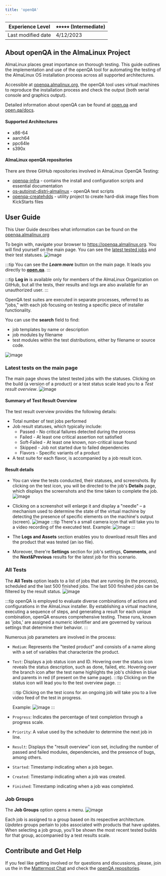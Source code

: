 ```yaml
---
title: 'openQA'
---
```


| Experience Level   | ⭑⭑⭒⭒⭒ (Intermediate) |
|--------------------|---------------------- |
| Last modified date | 4/12/2023             | 


## About openQA in the AlmaLinux Project

AlmaLinux places great importance on thorough testing. This guide outlines the implementation and use of the openQA tool for automating the testing of the AlmaLinux OS installation process across all supported architectures.

Accessible at [openqa.almalinux.org](https://openqa.almalinux.org/), the openQA tool uses virtual machines to reproduce the installation process and check the output (both serial console and graphics output).

Detailed information about openQA can be found at [open.qa](https://open.qa/) and [open.qa/docs](https://open.qa/docs/).

#### Supported Architectures
* x86-64
* aarch64
* ppc64le
* s390x

#### AlmaLinux openQA repositories

There are three GitHub repositories involved in AlmaLinux OpenQA Testing: 
* [openqa-infra](https://github.com/AlmaLinux/openqa-infra) - contains the install and configuration scripts and essential documentation
* [os-autoinst-distri-almalinux](https://github.com/AlmaLinux/os-autoinst-distri-almalinux) - openQA test scripts
* [openqa-createhdds](https://github.com/AlmaLinux/openqa-createhdds) - utility project to create hard-disk image files from KickStarts files

## User Guide 

This User Guide describes what information can be found on the [openqa.almalinux.org](https://openqa.almalinux.org/)

To begin with, navigate your browser to https://openqa.almalinux.org. 
You will find yourself on the main page. You can see the [latest tested jobs](#latest-tests-on-the-main-page) and their test statuses.
![image](/images/openQA-main_page.png)


:::tip
You can see the ***Learn more*** button on the main page. It leads you directly to **[open.qa](https://open.qa/)**.
:::
    
:::tip
**Log in** is available only for members of the AlmaLinux Organization on GitHub, but all the tests, their results and logs are also available for an unauthorized user.
:::

OpenQA test suites are executed in separate processes, referred to as "jobs," with each job focusing on testing a specific piece of installer functionality.
 
You can use the **search** field to find:
* job templates by name or description
* job modules by filename
* test modules within the test distributions, either by filename or source code.

![image](/images/openQA-Search.png)

### Latest tests on the main page

The main page shows the latest tested jobs with the statuses. Clicking on the build (a version of a product) or a test status scale lead you to a *Test result overview*.
![image](/images/openQA-Test_Result_Overview.png)


#### Summary of Test Result Overview
The test result overview provides the following details:
* Total number of test jobs performed
* Job result statuses, which typically include:
    * Passed - No critical failures detected during the process
    * Failed - At least one critical assertion not satisfied
    * Soft-Failed - At least one known, non-critical issue found
    * Skipped - Job not started due to failed dependencies
    * Flavors - Specific variants of a product
* A test suite for each flavor, is accompanied by a job result icon.

#### Result details

* You can view the tests conducted, their statuses, and screenshots. By clicking on the test icon, you will be directed to the job's **Details** page, which displays the screenshots and the time taken to complete the job.
![image](/images/openQA-Test_Details.png)

* Clicking on a screenshot will enlarge it and display a "needle" – a mechanism used to determine the state of the virtual machine by detecting the presence of specific elements on the machine's output (screen).
![image](/images/openQA-needle.png)
 :::tip
 There's a small camera icon that will take you to a video recording of the executed test.
Example:
![image](/images/openQA-video_recording.png)
 :::

* The **Logs and Assets** section enables you to download result files and the product that was tested (an iso file).
* Moreover, there're **Settings** section for job's settings, **Comments**, and the **Next&Previous** results for the latest job for this scenario.


### All Tests

The **All Tests** option leads to a list of jobs that are running (in the process), scheduled and the last 500 finished jobs. The last 500 finished jobs can be filtered by the result status.
![image](/images/openQA-All_Tests.png)

:::tip
openQA is employed to evaluate diverse combinations of actions and configurations in the AlmaLinux installer. By establishing a virtual machine, executing a sequence of steps, and generating a result for each unique combination, openQA ensures comprehensive testing. These runs, known as 'jobs,' are assigned a numeric identifier and are governed by various settings that determine their behavior. 
:::

Numerous job parameters are involved in the process:

- `Medium`: Represents the "tested product" and consists of a name along with a set of variables that characterize the product.
- `Test`: Displays a job status icon and ID. Hovering over the status icon reveals the status description, such as done, failed, etc. Hovering over the branch icon after the test name highlights the job's children in blue and parents in red (if present on the same page). 
  :::tip
  Clicking on the status icon will lead you to the test overview page.
  :::
 
  :::tip
  Clicking on the test icons for an ongoing job will take you to a live video feed of the test in progress.
 
  Example:
   ![image](/images/openQA-Live_View.png)
  :::
- `Progress`: Indicates the percentage of test completion through a progress scale.
- `Priority`: A value used by the scheduler to determine the next job in line.
- `Result`: Displays the "result overview" icon set, including the number of passed and failed modules, dependencies, and the presence of bugs, among others.
- `Started`: Timestamp indicating when a job began.
- `Created`: Timestamp indicating when a job was created.
- `Finished`: Timestamp indicating when a job was completed.

### Job Groups
The **Job Groups** option opens a menu. 
![image](/images/openQA-Job_Groups.png)

Each job is assigned to a group based on its respective architecture. *Updates* groups pertain to jobs associated with products that have updates. When selecting a job group, you'll be shown the most recent tested builds for that group, accompanied by a test results scale.

## Contribute and Get Help

If you feel like getting involved or for questions and discussions, please, join us the in the [Mattermost Chat](https://chat.almalinux.org/almalinux/channels/town-square) and check the [openQA repositories](#AlmaLinux-openQA-repositories). 

